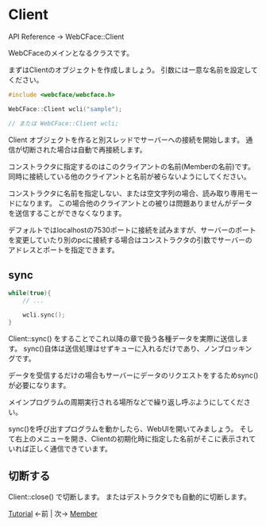 # Client

API Reference → WebCFace::Client

WebCFaceのメインとなるクラスです。

まずはClientのオブジェクトを作成しましょう。
引数には一意な名前を設定してください。

```cpp
#include <webcface/webcface.h>

WebCFace::Client wcli("sample");

// または WebCFace::Client wcli;
```

Client オブジェクトを作ると別スレッドでサーバーへの接続を開始します。
通信が切断された場合は自動で再接続します。

コンストラクタに指定するのはこのクライアントの名前(Memberの名前)です。
同時に接続している他のクライアントと名前が被らないようにしてください。

コンストラクタに名前を指定しない、または空文字列の場合、読み取り専用モードになります。
この場合他のクライアントとの被りは問題ありませんがデータを送信することができなくなります。

デフォルトではlocalhostの7530ポートに接続を試みますが、サーバーのポートを変更していたり別のpcに接続する場合はコンストラクタの引数でサーバーのアドレスとポートを指定できます。

## sync

```cpp
while(true){
    // ...

    wcli.sync();
}
```

Client::sync() をすることでこれ以降の章で扱う各種データを実際に送信します。
sync()自体は送信処理はせずキューに入れるだけであり、ノンブロッキングです。

データを受信するだけの場合もサーバーにデータのリクエストをするためsync()が必要になります。

メインプログラムの周期実行される場所などで繰り返し呼ぶようにしてください。


sync()を呼び出すプログラムを動かしたら、WebUIを開いてみましょう。
そして右上のメニューを開き、Clientの初期化時に指定した名前がそこに表示されていれば正しく通信できています。

## 切断する

Client::close() で切断します。
またはデストラクタでも自動的に切断します。


[Tutorial](./00_tutorial.md) ←前 | 次→ [Member](./02_member.md)
